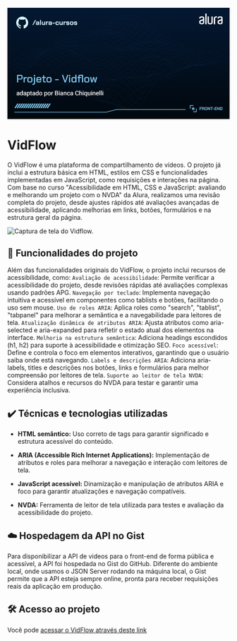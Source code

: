 ![Thumbnail do projeto. O título é "Projeto - Vidflow" e o subtítulo é "adaptado por Bianca Chiquinelli".](Front-end-Projeto%20-%20Vidflow.png)

# VidFlow

O VidFlow é uma plataforma de compartilhamento de vídeos. O projeto já inclui a estrutura básica em HTML, estilos em CSS e funcionalidades implementadas em JavaScript, como requisições e interações na página. Com base no curso "Acessibilidade em HTML, CSS e JavaScript: avaliando e melhorando um projeto com o NVDA" da Alura, realizamos uma revisão completa do projeto, desde ajustes rápidos até avaliações avançadas de acessibilidade, aplicando melhorias em links, botões, formulários e na estrutura geral da página.

![Captura de tela do Vidflow.](./vidflow.png)

## 🔨 Funcionalidades do projeto

Além das funcionalidades originais do VidFlow, o projeto inclui recursos de acessibilidade, como:
`Avaliação de acessibilidade`: Permite verificar a acessibilidade do projeto, desde revisões rápidas até avaliações complexas usando padrões APG.
`Navegação por teclado`: Implementa navegação intuitiva e acessível em componentes como tablists e botões, facilitando o uso sem mouse.
`Uso de roles ARIA`: Aplica roles como "search", "tablist", "tabpanel" para melhorar a semântica e a navegabilidade para leitores de tela.
`Atualização dinâmica de atributos ARIA`: Ajusta atributos como aria-selected e aria-expanded para refletir o estado atual dos elementos na interface.
`Melhoria na estrutura semântica`: Adiciona headings escondidos (h1, h2) para suporte à acessibilidade e otimização SEO.
`Foco acessível`: Define e controla o foco em elementos interativos, garantindo que o usuário saiba onde está navegando.
`Labels e descrições ARIA`: Adiciona aria-labels, titles e descrições nos botões, links e formulários para melhor compreensão por leitores de tela.
`Suporte ao leitor de tela NVDA`: Considera atalhos e recursos do NVDA para testar e garantir uma experiência inclusiva.

## ✔️ Técnicas e tecnologias utilizadas

- **HTML semântico:** Uso correto de tags para garantir significado e estrutura acessível do conteúdo.

- **ARIA (Accessible Rich Internet Applications):** Implementação de atributos e roles para melhorar a navegação e interação com leitores de tela.

- **JavaScript acessível:** Dinamização e manipulação de atributos ARIA e foco para garantir atualizações e navegação compatíveis.

- **NVDA:** Ferramenta de leitor de tela utilizada para testes e avaliação da acessibilidade do projeto.

## ☁️ Hospedagem da API no Gist

Para disponibilizar a API de videos para o front-end de forma pública e acessível, a API foi hospedada no Gist do GitHub. Diferente do ambiente local, onde usamos o JSON Server rodando na máquina local, o Gist permite que a API esteja sempre online, pronta para receber requisições reais da aplicação em produção.

## 🛠️ Acesso ao projeto

Você pode [ acessar o VidFlow através deste link](https://3486-acessibilidade-vidflow.vercel.app/)
